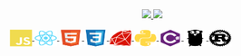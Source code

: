 <div align="center">
  <a href="https://github.com/gildemberg-santos">
  <img height="180em" src="https://github-readme-stats.vercel.app/api?username=gildemberg-santos&show_icons=true&theme=dark&include_all_commits=true&count_private=true"/>
  <img height="180em" src="https://github-readme-stats.vercel.app/api/top-langs/?username=gildemberg-santos&layout=compact&langs_count=7&theme=dark"/>
</div>
<div style="display: inline_block"><br>
  <img align="center" alt="Gildemberg-Js" height="30" width="40" src="https://raw.githubusercontent.com/devicons/devicon/master/icons/javascript/javascript-plain.svg">
  <img align="center" alt="Gildemberg-React" height="30" width="40" src="https://raw.githubusercontent.com/devicons/devicon/master/icons/react/react-original.svg">
  <img align="center" alt="Gildemberg-HTML" height="30" width="40" src="https://raw.githubusercontent.com/devicons/devicon/master/icons/html5/html5-original.svg">
  <img align="center" alt="Gildemberg-CSS" height="30" width="40" src="https://raw.githubusercontent.com/devicons/devicon/master/icons/css3/css3-original.svg">
  <img align="center" alt="Gildemberg-Ruby" height="30" width="40" src="https://raw.githubusercontent.com/devicons/devicon/master/icons/ruby/ruby-plain.svg">
  <img align="center" alt="Gildemberg-Python" height="30" width="40" src="https://raw.githubusercontent.com/devicons/devicon/master/icons/python/python-plain.svg">
  <img align="center" alt="Gildemberg-Csharp" height="30" width="40" src="https://raw.githubusercontent.com/devicons/devicon/master/icons/csharp/csharp-plain.svg">
  <img align="center" alt="Gildemberg-Csharp" height="30" width="40" src="https://raw.githubusercontent.com/devicons/devicon/master/icons/go/go-plain.svg">
  <img align="center" alt="Gildemberg-Csharp" height="30" width="40" src="https://raw.githubusercontent.com/devicons/devicon/master/icons/rust/rust-plain.svg">
</div>
